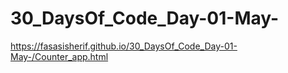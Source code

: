 # 30_DaysOf_Code_Day-01-May-
https://fasasisherif.github.io/30_DaysOf_Code_Day-01-May-/Counter_app.html
